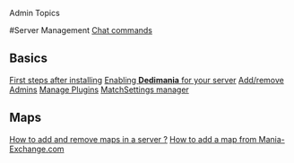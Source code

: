 ﻿Admin Topics

#Server Management
[Chat commands](#admin_chat.md)

## Basics
[First steps after installing](#admin_first.md)
[Enabling **Dedimania** for your server](#admin_dedimania.md)
[Add/remove Admins](#admin_groups.md)
[Manage Plugins](#admin_plugins.md)
[MatchSettings manager](#admin_matchsettings.md)

## Maps
[How to add and remove maps in a server ?](#admin_maps.md)
[How to add a map from Mania-Exchange.com](#admin_mx.md)
